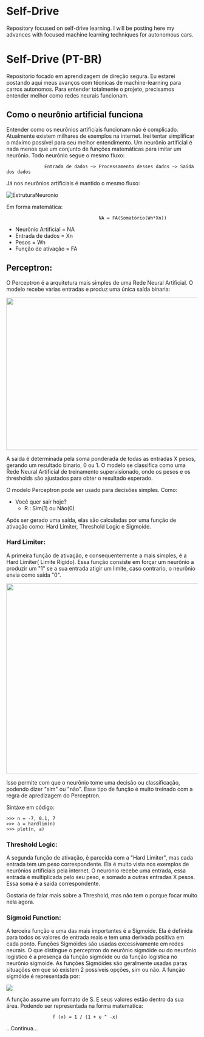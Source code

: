 # Self-Drive

Repository focused on self-drive learning. I will be posting here my advances with focused machine learning techniques for autonomous cars.

# Self-Drive (PT-BR)

Repositorio focado em aprendizagem de direção segura. Eu estarei postando aqui meus avanços com técnicas de machine-learning para carros autonomos.
Para entender totalmente o projeto, precisamos entender melhor como redes neurais funcionam.

## Como o neurônio artificial funciona

Entender como os neurônios artificiais funcionam não é complicado. Atualmente existem milhares de exemplos na internet. Irei tentar simplificar o máximo possível para seu melhor entendimento. Um neurônio artificial é nada menos que um conjunto de funções matemáticas para imitar um neurônio. Todo neurônio segue o mesmo fluxo:

                  Entrada de dados —> Processamento desses dados —> Saída dos dados

Já nos neurônios artificiais é mantido o mesmo fluxo:

![EstruturaNeuronio](https://www.researchgate.net/profile/Helaine_Furtado/publication/40891873/figure/fig5/AS:669381944147975@1536604500142/Figura-53-Representacao-de-um-neuronio-artificial.jpg)

Em forma matemática:

                                      NA = FA(Somatório(Wn*Xn))

- Neurônio Artificial = NA
- Entrada de dados = Xn
- Pesos = Wn
- Função de ativação = FA

## Perceptron:

O Perceptron é a arquitetura mais simples de uma Rede Neural Artificial. O modelo recebe varias  entradas e produz uma única saída binaria:

<p>
    <img align="center" width="1000" height="400" src="https://i0.wp.com/deeplearningbook.com.br/wp-content/uploads/2017/12/perceptron.png?w=280">
</p>

A saida é determinada pela soma ponderada de todas as entradas X pesos, gerando um resultado binario, 0 ou 1. O modelo se classifica como uma Rede Neural Artificial de treinamento supervisionado, onde os pesos e os thresholds são ajustados para obter o resultado esperado.

O modelo Perceptron pode ser usado para decisões simples. Como:

- Você quer sair hoje? 
  - R.:  Sim(1) ou Não(0)

Após ser gerado uma saída, elas são calculadas por uma função de ativação como: Hard Limiter, Threshold Logic e Sigmoide.

### Hard Limiter:

A primeira função de ativação, e consequentemente a mais simples, é a Hard Limiter( Limite Rígido). Essa função consiste em forçar um neurônio a produzir um "1" se a sua entrada atigir um limite, caso contrario, o neurônio envia como saída "0".

<p>
    <img width="1300" height="500" src="http://radio.feld.cvut.cz/matlab/toolbox/nnet/hardlim.gif">
</p>



Isso permite com que o neurônio tome uma decisão ou classificação, podendo dizer "sim" ou "não". Esse tipo de função é muito treinado com a regra de apredizagem do Perceptron.

Sintáxe em código:

```
>>> n = -7, 0.1, 7
>>> a = hardlim(n)
>>> plot(n, a)
```
### Threshold Logic:

A segunda função de ativação, é parecida com a "Hard Limiter", mas cada entrada tem um peso correspondente. Ela é muito vista nos exemplos de neurônios artificiais pela internet. O neuronio recebe uma entrada, essa entrada é multiplicada pelo seu peso, e somado a outras entradas X pesos. Essa soma é a saida correspondente.

Gostaria de falar mais sobre a Threshold, mas não tem o porque focar muito nela  agora.

### Sigmoid Function:

A terceira função e uma das mais importantes é a Sigmoide. Ela é definida para todos os valores de entrada reais e tem uma derivada positiva em cada ponto. Funções Sigmóides são usadas excessivamente em redes neurais. O que distingue o perceptron do neurônio sigmóide ou do neurônio logístico é a presença da função sigmóide ou da função logística no neurônio sigmoide. As funções Sigmóides são geralmente usadas paras situações em que só existem 2 possíveis opções, sim ou não. A função sigmóide é representada por:

<p>
    <img asing="center" src="https://upload.wikimedia.org/wikipedia/commons/8/88/Logistic-curve.svg">
</p>

A função assume um formato de S. E seus valores estão dentro da sua área. Podendo ser representada na forma matematica:

					 f (x) = 1 / (1 + e ^ -x)

...Continua...
